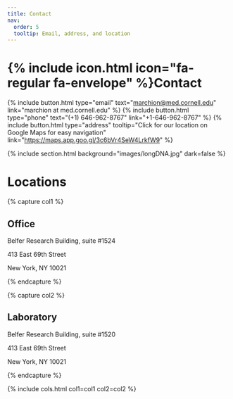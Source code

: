 ```yaml
---
title: Contact
nav:
  order: 5
  tooltip: Email, address, and location
---
```


# {% include icon.html icon="fa-regular fa-envelope" %}Contact

{%
  include button.html
  type="email"
  text="marchion@med.cornell.edu"
  link="marchion at med.cornell.edu"
%}
{%
  include button.html
  type="phone"
  text="(+1) 646-962-8767"
  link="+1-646-962-8767"
%}
{%
  include button.html
  type="address"
  tooltip="Click for our location on Google Maps for easy navigation"
  link="https://maps.app.goo.gl/3c6bVr4SeW4LrkfW9"
%}

{% include section.html background="images/longDNA.jpg" dark=false %}

# Locations

{% capture col1 %}

## Office

Belfer Research Building, suite #1524

413 East 69th Street

New York, NY 10021

{% endcapture %}


{% capture col2 %}

## Laboratory

Belfer Research Building, suite #1520

413 East 69th Street

New York, NY 10021

{% endcapture %}


{%
  include cols.html
  col1=col1
  col2=col2
%}


